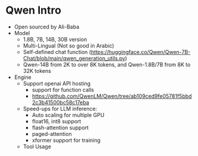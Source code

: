 # Qwen Intro
- Open sourced by Ali-Baba
- Model
    - 1.8B, 7B, 14B, 30B version
    - Multi-Lingual (Not so good in Arabic)
    - Self-defined chat function (https://huggingface.co/Qwen/Qwen-7B-Chat/blob/main/qwen_generation_utils.py)
    -  Qwen-14B from 2K to over 8K tokens, and Qwen-1.8B/7B from 8K to 32K tokens
- Engine
    - Support openai API hosting 
        - support for function calls
        - https://github.com/QwenLM/Qwen/tree/ab109ced9fe05781f5bbd2c3b41500bc58c17eba
    - Speed-ups for LLM inference:
        - Auto scaling for multiple GPU
        - float16, int8 support
        - flash-attention support
        - paged-attention
        - xformer support for training
    - Tool Usage